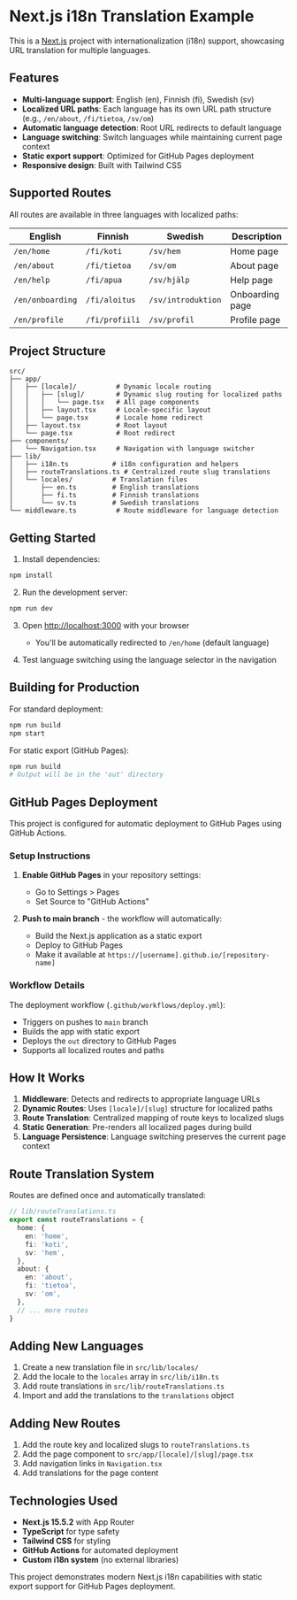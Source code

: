 # Next.js i18n Translation Example

This is a [Next.js](https://nextjs.org) project with internationalization (i18n) support, showcasing URL translation for multiple languages.

## Features

- **Multi-language support**: English (en), Finnish (fi), Swedish (sv)
- **Localized URL paths**: Each language has its own URL path structure (e.g., `/en/about`, `/fi/tietoa`, `/sv/om`)
- **Automatic language detection**: Root URL redirects to default language
- **Language switching**: Switch languages while maintaining current page context
- **Static export support**: Optimized for GitHub Pages deployment
- **Responsive design**: Built with Tailwind CSS

## Supported Routes

All routes are available in three languages with localized paths:

| English | Finnish | Swedish | Description |
|---------|---------|---------|-------------|
| `/en/home` | `/fi/koti` | `/sv/hem` | Home page |
| `/en/about` | `/fi/tietoa` | `/sv/om` | About page |
| `/en/help` | `/fi/apua` | `/sv/hjälp` | Help page |
| `/en/onboarding` | `/fi/aloitus` | `/sv/introduktion` | Onboarding page |
| `/en/profile` | `/fi/profiili` | `/sv/profil` | Profile page |

## Project Structure

```
src/
├── app/
│   ├── [locale]/          # Dynamic locale routing
│   │   ├── [slug]/        # Dynamic slug routing for localized paths
│   │   │   └── page.tsx   # All page components
│   │   ├── layout.tsx     # Locale-specific layout
│   │   └── page.tsx       # Locale home redirect
│   ├── layout.tsx         # Root layout
│   └── page.tsx           # Root redirect
├── components/
│   └── Navigation.tsx     # Navigation with language switcher
├── lib/
│   ├── i18n.ts           # i18n configuration and helpers
│   ├── routeTranslations.ts # Centralized route slug translations
│   └── locales/          # Translation files
│       ├── en.ts         # English translations
│       ├── fi.ts         # Finnish translations
│       └── sv.ts         # Swedish translations
└── middleware.ts          # Route middleware for language detection
```

## Getting Started

1. Install dependencies:
```bash
npm install
```

2. Run the development server:
```bash
npm run dev
```

3. Open [http://localhost:3000](http://localhost:3000) with your browser
   - You'll be automatically redirected to `/en/home` (default language)

4. Test language switching using the language selector in the navigation

## Building for Production

For standard deployment:
```bash
npm run build
npm start
```

For static export (GitHub Pages):
```bash
npm run build
# Output will be in the 'out' directory
```

## GitHub Pages Deployment

This project is configured for automatic deployment to GitHub Pages using GitHub Actions.

### Setup Instructions

1. **Enable GitHub Pages** in your repository settings:
   - Go to Settings > Pages
   - Set Source to "GitHub Actions"

2. **Push to main branch** - the workflow will automatically:
   - Build the Next.js application as a static export
   - Deploy to GitHub Pages
   - Make it available at `https://[username].github.io/[repository-name]`

### Workflow Details

The deployment workflow (`.github/workflows/deploy.yml`):
- Triggers on pushes to `main` branch
- Builds the app with static export
- Deploys the `out` directory to GitHub Pages
- Supports all localized routes and paths

## How It Works

1. **Middleware**: Detects and redirects to appropriate language URLs
2. **Dynamic Routes**: Uses `[locale]/[slug]` structure for localized paths
3. **Route Translation**: Centralized mapping of route keys to localized slugs
4. **Static Generation**: Pre-renders all localized pages during build
5. **Language Persistence**: Language switching preserves the current page context

## Route Translation System

Routes are defined once and automatically translated:

```typescript
// lib/routeTranslations.ts
export const routeTranslations = {
  home: {
    en: 'home',
    fi: 'koti', 
    sv: 'hem',
  },
  about: {
    en: 'about',
    fi: 'tietoa',
    sv: 'om',
  },
  // ... more routes
}
```

## Adding New Languages

1. Create a new translation file in `src/lib/locales/`
2. Add the locale to the `locales` array in `src/lib/i18n.ts`
3. Add route translations in `src/lib/routeTranslations.ts`
4. Import and add the translations to the `translations` object

## Adding New Routes

1. Add the route key and localized slugs to `routeTranslations.ts`
2. Add the page component to `src/app/[locale]/[slug]/page.tsx`
3. Add navigation links in `Navigation.tsx`
4. Add translations for the page content

## Technologies Used

- **Next.js 15.5.2** with App Router
- **TypeScript** for type safety
- **Tailwind CSS** for styling
- **GitHub Actions** for automated deployment
- **Custom i18n system** (no external libraries)

This project demonstrates modern Next.js i18n capabilities with static export support for GitHub Pages deployment.
